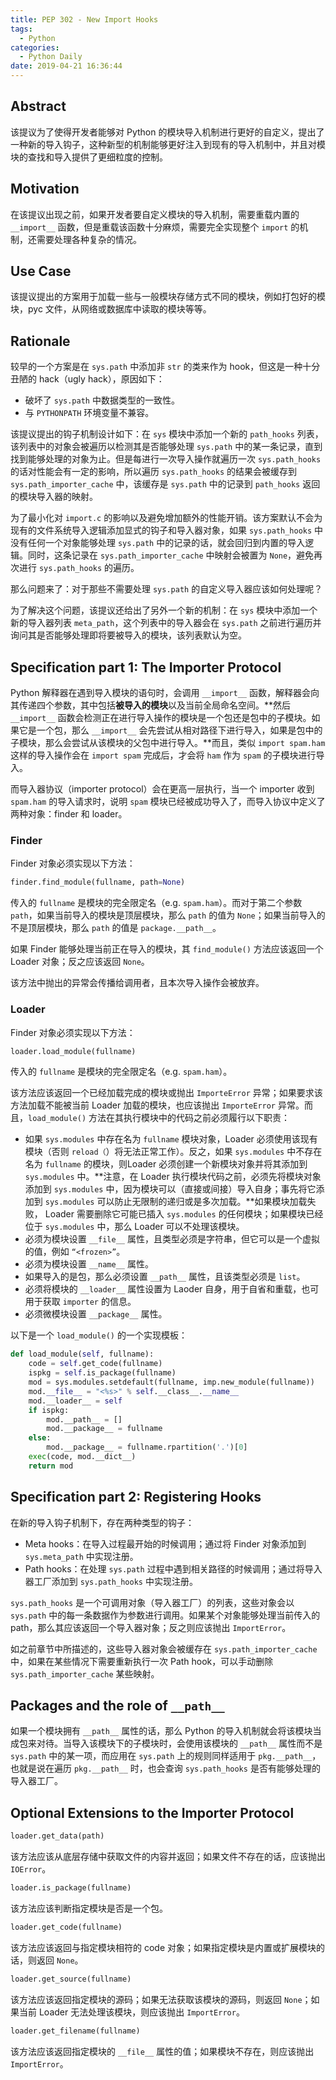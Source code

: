 ```yaml
---
title: PEP 302 - New Import Hooks
tags:
  - Python
categories:
  - Python Daily
date: 2019-04-21 16:36:44
---
```



## Abstract

该提议为了使得开发者能够对 Python 的模块导入机制进行更好的自定义，提出了一种新的导入钩子，这种新型的机制能够更好注入到现有的导入机制中，并且对模块的查找和导入提供了更细粒度的控制。

## Motivation

在该提议出现之前，如果开发者要自定义模块的导入机制，需要重载内置的 `__import__` 函数，但是重载该函数十分麻烦，需要完全实现整个 `import` 的机制，还需要处理各种复杂的情况。

## Use Case

该提议提出的方案用于加载一些与一般模块存储方式不同的模块，例如打包好的模块，pyc 文件，从网络或数据库中读取的模块等等。

## Rationale

较早的一个方案是在 `sys.path` 中添加非 `str` 的类来作为 hook，但这是一种十分丑陋的 hack（ugly hack），原因如下：

- 破坏了 `sys.path` 中数据类型的一致性。
- 与 `PYTHONPATH` 环境变量不兼容。

该提议提出的钩子机制设计如下：在 `sys` 模块中添加一个新的 `path_hooks` 列表，该列表中的对象会被遍历以检测其是否能够处理 `sys.path` 中的某一条记录，直到找到能够处理的对象为止。但是每进行一次导入操作就遍历一次 `sys.path_hooks` 的话对性能会有一定的影响，所以遍历 `sys.path_hooks` 的结果会被缓存到 `sys.path_importer_cache` 中，该缓存是 `sys.path` 中的记录到 `path_hooks` 返回的模块导入器的映射。

为了最小化对 `import.c` 的影响以及避免增加额外的性能开销。该方案默认不会为现有的文件系统导入逻辑添加显式的钩子和导入器对象，如果 `sys.path_hooks` 中没有任何一个对象能够处理 `sys.path` 中的记录的话，就会回归到内置的导入逻辑。同时，这条记录在 `sys.path_importer_cache` 中映射会被置为 `None`，避免再次进行 `sys.path_hooks` 的遍历。

那么问题来了：对于那些不需要处理 `sys.path` 的自定义导入器应该如何处理呢？

为了解决这个问题，该提议还给出了另外一个新的机制：在 `sys` 模块中添加一个新的导入器列表 `meta_path`，这个列表中的导入器会在 `sys.path` 之前进行遍历并询问其是否能够处理即将要被导入的模块，该列表默认为空。

## Specification part 1: The Importer Protocol

Python 解释器在遇到导入模块的语句时，会调用 `__import__` 函数，解释器会向其传递四个参数，其中包括**被导入的模块**以及当前全局命名空间。**然后 `__import__` 函数会检测正在进行导入操作的模块是一个包还是包中的子模块。如果它是一个包，那么 `__import__` 会先尝试从相对路径下进行导入，如果是包中的子模块，那么会尝试从该模块的父包中进行导入。**而且，类似 `import spam.ham` 这样的导入操作会在 `import spam` 完成后，才会将 `ham` 作为 `spam` 的子模块进行导入。

而导入器协议（importer protocol）会在更高一层执行，当一个 importer 收到 `spam.ham` 的导入请求时，说明 `spam` 模块已经被成功导入了，而导入协议中定义了两种对象：finder 和 loader。

### Finder

Finder 对象必须实现以下方法：

```python
finder.find_module(fullname, path=None)
```

传入的 `fullname` 是模块的完全限定名（e.g. `spam.ham`）。而对于第二个参数 `path`，如果当前导入的模块是顶层模块，那么 `path` 的值为 `None`；如果当前导入的不是顶层模块，那么 `path` 的值是 `package.__path__`。

如果 Finder 能够处理当前正在导入的模块，其 `find_module()` 方法应该返回一个 Loader 对象；反之应该返回 `None`。

该方法中抛出的异常会传播给调用者，且本次导入操作会被放弃。

### Loader

Finder 对象必须实现以下方法：

```python
loader.load_module(fullname)
```

传入的 `fullname` 是模块的完全限定名（e.g. `spam.ham`）。

该方法应该返回一个已经加载完成的模块或抛出 `ImporteError` 异常；如果要求该方法加载不能被当前 Loader 加载的模块，也应该抛出 `ImporteError` 异常。而且，`load_module()` 方法在其执行模块中的代码之前必须履行以下职责：

- 如果 `sys.modules` 中存在名为 `fullname` 模块对象，Loader 必须使用该现有模块（否则 `reload（`）将无法正常工作）。反之，如果 `sys.modules` 中不存在名为 `fullname` 的模块，则Loader 必须创建一个新模块对象并将其添加到 `sys.modules` 中。**注意，在 Loader 执行模块代码之前，必须先将模块对象添加到 `sys.modules` 中，因为模块可以（直接或间接）导入自身；事先将它添加到 `sys.modules` 可以防止无限制的递归或是多次加载。**如果模块加载失败， Loader 需要删除它可能已插入 `sys.modules` 的任何模块；如果模块已经位于 `sys.modules` 中，那么 Loader 可以不处理该模块。
- 必须为模块设置 `__file__` 属性，且类型必须是字符串，但它可以是一个虚拟的值，例如 `“<frozen>”`。
- 必须为模块设置 `__name__` 属性。
- 如果导入的是包，那么必须设置 `__path__` 属性，且该类型必须是 `list`。
- 必须将模块的 `__loader__` 属性设置为 Laoder 自身，用于自省和重载，也可用于获取 `importer` 的信息。
- 必须微模块设置 `__package__` 属性。

以下是一个 `load_module()` 的一个实现模板：

```python
def load_module(self, fullname):
    code = self.get_code(fullname)
    ispkg = self.is_package(fullname)
    mod = sys.modules.setdefault(fullname, imp.new_module(fullname))
    mod.__file__ = "<%s>" % self.__class__.__name__
    mod.__loader__ = self
    if ispkg:
        mod.__path__ = []
        mod.__package__ = fullname
    else:
        mod.__package__ = fullname.rpartition('.')[0]
    exec(code, mod.__dict__)
    return mod
```

## Specification part 2: Registering Hooks

在新的导入钩子机制下，存在两种类型的钩子：

- Meta hooks：在导入过程最开始的时候调用；通过将 Finder 对象添加到 `sys.meta_path` 中实现注册。
- Path hooks：在处理 `sys.path` 过程中遇到相关路径的时候调用；通过将导入器工厂添加到 `sys.path_hooks` 中实现注册。

`sys.path_hooks` 是一个可调用对象（导入器工厂）的列表，这些对象会以 `sys.path` 中的每一条数据作为参数进行调用。如果某个对象能够处理当前传入的 path，那么其应该返回一个导入器对象；反之则应该抛出 `ImportError`。

如之前章节中所描述的，这些导入器对象会被缓存在 `sys.path_importer_cache` 中，如果在某些情况下需要重新执行一次 Path hook，可以手动删除 `sys.path_importer_cache` 某些映射。

## Packages and the role of `__path__`

如果一个模块拥有 `__path__` 属性的话，那么 Python 的导入机制就会将该模块当成包来对待。当导入该模块下的子模块时，会使用该模块的 `__path__` 属性而不是 `sys.path` 中的某一项，而应用在 `sys.path` 上的规则同样适用于 `pkg.__path__`，也就是说在遍历 `pkg.__path__` 时，也会查询 `sys.path_hooks` 是否有能够处理的导入器工厂。


## Optional Extensions to the Importer Protocol

```python
loader.get_data(path)
```

该方法应该从底层存储中获取文件的内容并返回；如果文件不存在的话，应该抛出 `IOError`。

```python
loader.is_package(fullname)
```

该方法应该判断指定模块是否是一个包。

```python
loader.get_code(fullname)
```

该方法应该返回与指定模块相符的 code 对象；如果指定模块是内置或扩展模块的话，则返回 `None`。

```python
loader.get_source(fullname)
```

该方法应该返回指定模块的源码；如果无法获取该模块的源码，则返回 `None`；如果当前 Loader 无法处理该模块，则应该抛出 `ImportError`。

```python
loader.get_filename(fullname)
```

该方法应该返回指定模块的 `__file__` 属性的值；如果模块不存在，则应该抛出 `ImportError`。

